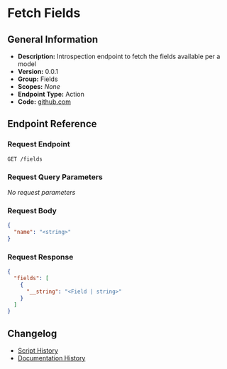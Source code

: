 <!-- BEGIN GENERATED CONTENT -->
# Fetch Fields

## General Information

- **Description:** Introspection endpoint to fetch the fields available per a model
- **Version:** 0.0.1
- **Group:** Fields
- **Scopes:** _None_
- **Endpoint Type:** Action
- **Code:** [github.com](https://github.com/NangoHQ/integration-templates/tree/main/integrations/linear/actions/fetch-fields.ts)


## Endpoint Reference

### Request Endpoint

`GET /fields`

### Request Query Parameters

_No request parameters_

### Request Body

```json
{
  "name": "<string>"
}
```

### Request Response

```json
{
  "fields": [
    {
      "__string": "<Field | string>"
    }
  ]
}
```

## Changelog

- [Script History](https://github.com/NangoHQ/integration-templates/commits/main/integrations/linear/actions/fetch-fields.ts)
- [Documentation History](https://github.com/NangoHQ/integration-templates/commits/main/integrations/linear/actions/fetch-fields.md)

<!-- END  GENERATED CONTENT -->

